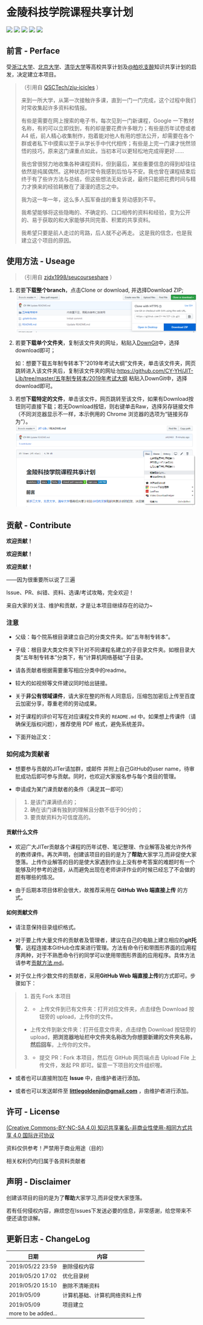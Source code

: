 # 金陵科技学院课程共享计划

[![](https://img.shields.io/github/watchers/CY-YH/JIT-Lib.svg?style=flat)](https://github.com/CY-YH/JIT-Lib/watchers)
[![](https://img.shields.io/github/stars/CY-YH/JIT-Lib.svg?style=flat)](https://github.com/CY-YH/JIT-Lib/stargazers)
[![](https://img.shields.io/github/forks/CY-YH/JIT-Lib.svg?style=flat)](https://github.com/CY-YH/JIT-Lib/network/members)
[![](https://img.shields.io/github/issues-pr-closed-raw/CY-YH/JIT-Lib.svg?style=flat)](https://github.com/CY-YH/JIT-Lib/issues)
![](https://img.shields.io/github/repo-size/CY-YH/JIT-Lib.svg?style=flat)

## 前言 - Perface

受[浙江大学](https://github.com/QSCTech/zju-icicles)、[北京大学](https://github.com/lib-pku/libpku)、[清华大学](https://github.com/Trinkle23897/thu-cst-cracker)等高校共享计划及[@柏吃支醉](https://space.bilibili.com/131111)知识共享计划的启发，决定建立本项目。

>（引用自 [QSCTech/zju-icicles](https://github.com/QSCTech/zju-icicles) ）
>
>来到一所大学，从第一次接触许多课，直到一门一门完成，这个过程中我们时常收集起许多资料和情报。
>
>有些是需要在网上搜索的电子书，每次见到一门新课程，Google 一下教材名称，有的可以立即找到，有的却是要花费许多眼力；有些是历年试卷或者 A4 纸，前人精心收集制作，抱着能对他人有用的想法公开，却需要在各个群或者私下中摸索以至于从学长手中代代相传；有些是上完一门课才恍然领悟的技巧，原来这门课重点如此，当初本可以更轻松地完成得更好……
>
>我也曾很努力地收集各种课程资料，但到最后，某些重要信息的得到却往往依然是纯属偶然。这种状态时常令我感到后怕与不安。我也曾在课程结束后终于有了些许方法与总结，但这些想法无处诉说，最终只能把花费时间与精力才换来的经验耗散在了漫漫的遗忘之中。
>
>我为这一年一年，这么多人孤军奋战的重复劳动感到不平。
>
>我希望能够将这些隐晦的、不确定的、口口相传的资料和经验，变为公开的、易于获取的和大家能够共同完善、积累的共享资料。
>
>我希望只要是前人走过的弯路，后人就不必再走。 这是我的信念，也是我建立这个项目的原因。

## 使用方法 - Useage
>（引用自 [zjdx1998/seucourseshare](https://github.com/zjdx1998/seucourseshare/) ） 
1. 若要**下载整个branch**，点击Clone or download, 并选择Download ZIP;
   ![](https://github.com/CY-YH/JIT-Lib/blob/master/readme.assets/master_readme_downloadBranch.png)

2. 若要**下载单个文件夹**，复制该文件夹的网址，粘贴入[DownGit](https://minhaskamal.github.io/DownGit/#/home)中，选择download即可；

   如：想要下载五年制专转本下“2019年考试大纲”文件夹，单击该文件夹，网页跳转进入该文件夹后，复制该文件夹的网址:https://github.com/CY-YH/JIT-Lib/tree/master/五年制专转本/2019年考试大纲 粘贴入DownGit中，选择download即可。

3. 若想**下载特定的文件**，单击该文件，网页跳转至该文件，如果有Download按钮则可直接下载；若无Download按钮，则右键单击Raw，选择另存链接文件（不同浏览器显示不一样，本示例用的 Chrome 浏览器的选项为“链接另存为”）。
   ![](https://github.com/CY-YH/JIT-Lib/blob/master/readme.assets/master_readme_downloadFile.png)
   
## 贡献 - Contribute

**欢迎贡献！**

**欢迎贡献！**

**欢迎贡献！**

——因为很重要所以说了三遍

Issue、PR、纠错、资料、选课/考试攻略，完全欢迎！

来自大家的关注、维护和贡献，才是让本项目继续存在的动力~

### 注意

* 父级：每个院系根目录建立自己的分类文件夹。如“五年制专转本”。

* 子级：根目录大类文件夹下针对不同课程名建立的子目录文件夹。如根目录大类“五年制专转本”分类下，有“计算机网络基础”子目录。

* 请各贡献者根据需要重写相应分类中的readme。

* 较大的如视频等文件建议同时给出链接。

* 关于**非公有领域课件**，请大家在整的所有人同意后，压缩包加密后上传至百度云加密分享，尊重老师的劳动成果。

* 对于课程的评价可写在对应课程文件夹的 `README.md` 中。如果想上传课件（请确保无版权问题），推荐使用 PDF 格式，避免系统差异。

* 下面开始正文：

### 如何成为贡献者

* 想要参与贡献的JITer请加群，或邮件 并附上自己GitHub的user name，待审批成功后即可参与贡献。同时，也欢迎大家报名参与每个类目的管理。

* 申请成为某门课贡献者的条件（满足其一即可）
> 1. 是该门课满绩点的；
> 2. 确在该门课有独到的理解且分数不低于90分的；
> 3. 要贡献资料为可信度高的。

#### 贡献什么文件

* 欢迎广大JITer贡献各个课程的历年试卷、笔记整理、作业解答及被允许外传的教师课件。再次声明，创建该项目的目的是为了**帮助**大家学习,而非促使大家堕落。上传作业解答的目的是使大家遇到作业上没有参考答案的难题时有一个能够及时参考的途径，从而避免出现在老师讲评作业的时候已经忘了不会做的题有哪些的情况。

* 由于后期本项目体积会很大，故推荐采用在 **GitHub Web 端直接上传** 的方式。

#### 如何贡献文件

* 请注意保持目录组织格式。

* 对于要上传大量文件的贡献者及管理者，建议在自己的电脑上建立相应的**git托管**，远程连接本GitHub仓库来进行管理。方法有命令行和带图形界面的应用程序两种，对于不熟悉命令行的同学可以使用带图形界面的应用程序。具体方法请参考[贡献方法.md](https://github.com/zjdx1998/seucourseshare/blob/master/贡献方法.md#如何贡献文件)。

* 对于仅上传少数文件的贡献者，采用**GitHub Web 端直接上传**的方式即可。步骤如下：

> 1. 首先 Fork 本项目
>
> 2. - 上传文件到已有文件夹：打开对应文件夹，点击绿色 Download 按钮旁的 upload，上传你的文件。
>
>   - 上传文件到新文件夹：打开任意文件夹，点击绿色 Download 按钮旁的 upload，**把浏览器地址栏中文件夹名称改为你想要新建的文件夹名称，然后回车**，上传你的文件。
>
> 3. - 提交 PR：Fork 本项目，然后在 GitHub 网页端点击 Upload File 上传文件，发起 PR 即可。留意一下项目的文件组织喔。
>
* 或者也可以直接附加在 **Issue** 中，由维护者进行添加。

* 或者也可以发送邮件至 **littlegoldenjin@gmail.com** ，由维护者进行添加。

## 许可 - License

[(Creative Commons-BY-NC-SA 4.0) 知识共享署名-非商业性使用-相同方式共享 4.0 国际许可协议](https://creativecommons.org/licenses/by-nc-sa/4.0/deed.zh)

资料仅供参考！严禁用于商业用途（目的）

相关权利仍均归属于各资料贡献者

## 声明 - Disclaimer

创建该项目的目的是为了**帮助**大家学习,而非促使大家堕落。

若有任何侵权内容，麻烦您在Issues下发送必要的信息，非常感谢，给您带来不便还请您谅解。


## 更新日志 - ChangeLog

| 日期                   | 内容           |
| ---------------------- | -------------- |
| 2019/05/22 23:59       | 删除侵权内容                   |
| 2019/05/20 17:02       | 优化目录树                     |
| 2019/05/20 15:10       | 删除不清晰资料                  |
| 2019/05/09             | 计算机基础、计算机网络资料上传   |
| 2019/05/09             | 项目建立                       |
| more to be added...    |                               |
